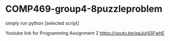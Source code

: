 # COMP469-group4-8puzzleproblem
simply run
python [selected script]

Youtube link for Programming Assignment 2
https://youtu.be/qaJuHl3FwhE
